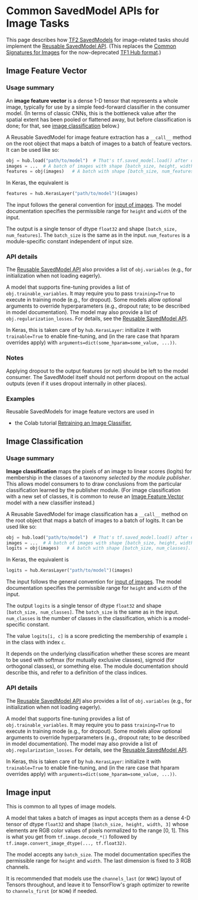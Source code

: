 
# Common SavedModel APIs for Image Tasks

This page describes how [TF2 SavedModels](../tf2_saved_model.md) for
image-related tasks should implement the
[Reusable SavedModel API](../reusable_saved_models.md). (This replaces the
[Common Signatures for Images](../common_signatures/images.md) for the
now-deprecated [TF1 Hub format](../tf1_hub_module).)

<a name="feature-vector"></a>

## Image Feature Vector

### Usage summary

An **image feature vector** is a dense 1-D tensor that represents a whole image,
typically for use by a simple feed-forward classifier in the consumer model. (In
terms of classic CNNs, this is the bottleneck value after the spatial extent has
been pooled or flattened away, but before classification is done; for that, see
[image classification](#classification) below.)

A Reusable SavedModel for image feature extraction has a `__call__` method on
the root object that maps a batch of images to a batch of feature vectors. It
can be used like so:

```python
obj = hub.load("path/to/model")  # That's tf.saved_model.load() after download.
images = ...  # A batch of images with shape [batch_size, height, width, 3].
features = obj(images)   # A batch with shape [batch_size, num_features].
```

In Keras, the equivalent is

```python
features = hub.KerasLayer("path/to/model")(images)
```

The input follows the general convention for [input of images](#input). The
model documentation specifies the permissible range for `height` and `width` of
the input.

The output is a single tensor of dtype `float32` and shape `[batch_size,
num_features]`. The `batch_size` is the same as in the input. `num_features` is
a module-specific constant independent of input size.

### API details

The [Reusable SavedModel API](../reusable_saved_models.md) also provides a list
of `obj.variables` (e.g., for initialization when not loading eagerly).

A model that supports fine-tuning provides a list of `obj.trainable_variables`.
It may require you to pass `training=True` to execute in training mode (e.g.,
for dropout). Some models allow optional arguments to override hyperparameters
(e.g., dropout rate; to be described in model documentation). The model may also
provide a list of `obj.regularization_losses`. For details, see the
[Reusable SavedModel API](../reusable_saved_models.md).

In Keras, this is taken care of by `hub.KerasLayer`: initialize it with
`trainable=True` to enable fine-tuning, and (in the rare case that hparam
overrides apply) with `arguments=dict(some_hparam=some_value, ...))`.

### Notes

Applying dropout to the output features (or not) should be left to the model
consumer. The SavedModel itself should not perform dropout on the actual outputs
(even if it uses dropout internally in other places).

### Examples

Reusable SavedModels for image feature vectors are used in

*   the Colab tutorial
    [Retraining an Image Classifier](https://colab.research.google.com/github/tensorflow/docs/blob/master/site/en/hub/tutorials/tf2_image_retraining.ipynb),

<a name="classification"></a>

## Image Classification

### Usage summary

**Image classification** maps the pixels of an image to linear scores (logits)
for membership in the classes of a taxonomy _selected by the module publisher_.
This allows model consumers to to draw conclusions from the particular
classification learned by the publisher module. (For image classification with
a new set of classes, it is common to reuse an
[Image Feature Vector](#feature-vector) model with a new classifier instead.)

A Reusable SavedModel for image classification has a `__call__` method on the
root object that maps a batch of images to a batch of logits. It can be used
like so:

```python
obj = hub.load("path/to/model")  # That's tf.saved_model.load() after download.
images = ...  # A batch of images with shape [batch_size, height, width, 3].
logits = obj(images)   # A batch with shape [batch_size, num_classes].
```

In Keras, the equivalent is

```python
logits = hub.KerasLayer("path/to/model")(images)
```

The input follows the general convention for [input of images](#input). The
model documentation specifies the permissible range for `height` and `width` of
the input.

The output `logits` is a single tensor of dtype `float32` and shape
`[batch_size, num_classes]`. The `batch_size` is the same as in the input.
`num_classes` is the number of classes in the classification, which is a
model-specific constant.

The value `logits[i, c]` is a score predicting the membership of example `i` in
the class with index `c`.

It depends on the underlying classification whether these scores are meant to be
used with softmax (for mutually exclusive classes), sigmoid (for orthogonal
classes), or something else. The module documentation should describe this, and
refer to a definition of the class indices.

### API details

The [Reusable SavedModel API](../reusable_saved_models.md) also provides a list
of `obj.variables` (e.g., for initialization when not loading eagerly).

A model that supports fine-tuning provides a list of `obj.trainable_variables`.
It may require you to pass `training=True` to execute in training mode (e.g.,
for dropout). Some models allow optional arguments to override hyperparameters
(e.g., dropout rate; to be described in model documentation). The model may also
provide a list of `obj.regularization_losses`. For details, see the
[Reusable SavedModel API](../reusable_saved_models.md).

In Keras, this is taken care of by `hub.KerasLayer`: initialize it with
`trainable=True` to enable fine-tuning, and (in the rare case that hparam
overrides apply) with `arguments=dict(some_hparam=some_value, ...))`.

<a name="input"></a>

## Image input

This is common to all types of image models.

A model that takes a batch of images as input accepts them as a dense 4-D tensor
of dtype `float32` and shape `[batch_size, height, width, 3]` whose elements are
RGB color values of pixels normalized to the range [0, 1]. This is what you get
from `tf.image.decode_*()` followed by `tf.image.convert_image_dtype(...,
tf.float32)`.

The model accepts any `batch_size`. The model documentation specifies the
permissible range for `height` and `width`. The last dimension is fixed to 3 RGB
channels.

It is recommended that models use the `channels_last` (or `NHWC`) layout of
Tensors throughout, and leave it to TensorFlow's graph optimizer to rewrite to
`channels_first` (or `NCHW`) if needed.
